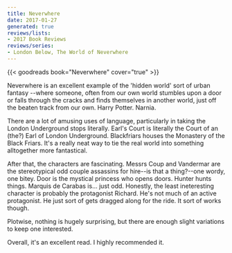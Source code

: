 ```yaml
---
title: Neverwhere
date: 2017-01-27
generated: true
reviews/lists:
- 2017 Book Reviews
reviews/series:
- London Below, The World of Neverwhere
---
```

{{< goodreads book="Neverwhere" cover="true" >}}

Neverwhere is an excellent example of the 'hidden world' sort of urban fantasy --where someone, often from our own world stumbles upon a door or falls through the cracks and finds themselves in another world, just off the beaten track from our own. Harry Potter. Narnia.  

There are a lot of amusing uses of language, particularly in taking the London Underground stops literally. Earl's Court is literally the Court of an (the?) Earl of London Underground. Blackfriars houses the Monastery of the Black Friars. It's a really neat way to tie the real world into something alltogether more fantastical.  

<!--more-->

After that, the characters are fascinating. Messrs Coup and Vandermar are the stereotypical odd couple assassins for hire--is that a thing?--one wordy, one bitey. Door is the mystical princess who opens doors. Hunter hunts things. Marquis de Carabas is... just odd. Honestly, the least ineteresting character is probably the protagonist Richard. He's not much of an active protagonist. He just sort of gets dragged along for the ride. It sort of works though.  

Plotwise, nothing is hugely surprising, but there are enough slight variations to keep one interested.  

Overall, it's an excellent read. I highly recommended it.


